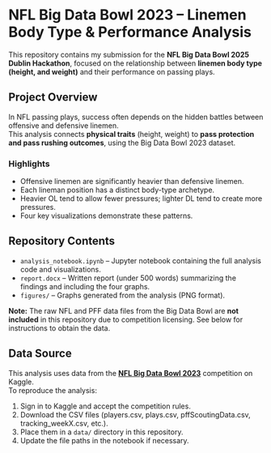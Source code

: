 # NFL Big Data Bowl 2023 – Linemen Body Type & Performance Analysis

This repository contains my submission for the **NFL Big Data Bowl 2025 Dublin Hackathon**, focused on the relationship between **linemen body type (height, and weight)** and their performance on passing plays.

## Project Overview
In NFL passing plays, success often depends on the hidden battles between offensive and defensive linemen.  
This analysis connects **physical traits** (height, weight) to **pass protection and pass rushing outcomes**, using the Big Data Bowl 2023 dataset.

### Highlights
- Offensive linemen are significantly heavier than defensive linemen.
- Each lineman position has a distinct body-type archetype.
- Heavier OL tend to allow fewer pressures; lighter DL tend to create more pressures.
- Four key visualizations demonstrate these patterns.

## Repository Contents
- `analysis_notebook.ipynb` – Jupyter notebook containing the full analysis code and visualizations.
- `report.docx` – Written report (under 500 words) summarizing the findings and including the four graphs.
- `figures/` – Graphs generated from the analysis (PNG format).

**Note:** The raw NFL and PFF data files from the Big Data Bowl are **not included** in this repository due to competition licensing. See below for instructions to obtain the data.

## Data Source
This analysis uses data from the **[NFL Big Data Bowl 2023](https://www.kaggle.com/competitions/nfl-big-data-bowl-2023)** competition on Kaggle.  
To reproduce the analysis:
1. Sign in to Kaggle and accept the competition rules.
2. Download the CSV files (players.csv, plays.csv, pffScoutingData.csv, tracking_weekX.csv, etc.).
3. Place them in a `data/` directory in this repository.
4. Update the file paths in the notebook if necessary.
